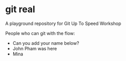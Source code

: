 # git real
A playground repository for Git Up To Speed Workshop

People who can git with the flow:

* Can you add your name below?
* John Pham was here
* Mina
